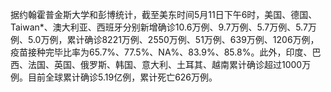 据约翰霍普金斯大学和彭博统计，截至美东时间5月11日下午6时，美国、德国、Taiwan*、澳大利亚、西班牙分别新增确诊10.6万例、9.7万例、5.7万例、5.7万例、5.0万例，累计确诊8221万例、2550万例、51万例、639万例、1206万例，疫苗接种完毕比率为65.7%、77.5%、NA%、83.9%、85.8%。此外，印度、巴西、法国、英国、俄罗斯、韩国、意大利、土耳其、越南累计确诊超过1000万例。目前全球累计确诊5.19亿例，累计死亡626万例。